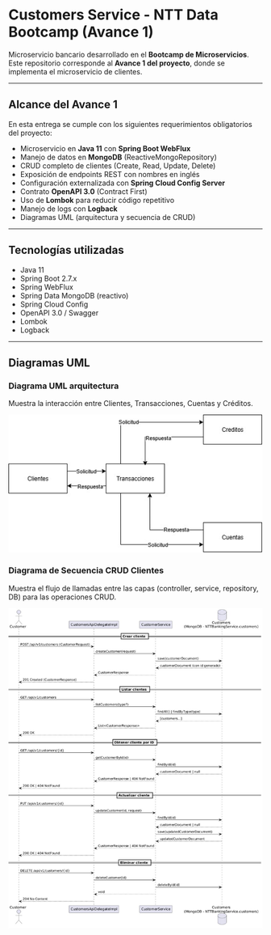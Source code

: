 #  Customers Service - NTT Data Bootcamp (Avance 1)

Microservicio bancario desarrollado en el **Bootcamp de Microservicios**.  
Este repositorio corresponde al **Avance 1 del proyecto**, donde se implementa el microservicio de clientes.

---

## Alcance del Avance 1
En esta entrega se cumple con los siguientes requerimientos obligatorios del proyecto:

- Microservicio en **Java 11** con **Spring Boot WebFlux**
- Manejo de datos en **MongoDB** (ReactiveMongoRepository)
- CRUD completo de clientes (Create, Read, Update, Delete)
- Exposición de endpoints REST con nombres en inglés
- Configuración externalizada con **Spring Cloud Config Server**
- Contrato **OpenAPI 3.0** (Contract First)
- Uso de **Lombok** para reducir código repetitivo
- Manejo de logs con **Logback**
- Diagramas UML (arquitectura y secuencia de CRUD)

---

## Tecnologías utilizadas
- Java 11
- Spring Boot 2.7.x
- Spring WebFlux
- Spring Data MongoDB (reactivo)
- Spring Cloud Config
- OpenAPI 3.0 / Swagger
- Lombok
- Logback

---

## Diagramas UML 

### Diagrama UML arquitectura
Muestra la interacción entre Clientes, Transacciones, Cuentas y Créditos.

<p align="center">
  <img src="docs/arquitectura.png" alt="Diagrama de Arquitectura" width="600"/>
</p>

### Diagrama de Secuencia CRUD Clientes
Muestra el flujo de llamadas entre las capas (controller, service, repository, DB) para las operaciones CRUD. 

<p align="center">
  <img src="docs/crud-clientes.png" alt="Diagrama de Secuencia CRUD" width="800"/>
</p>
